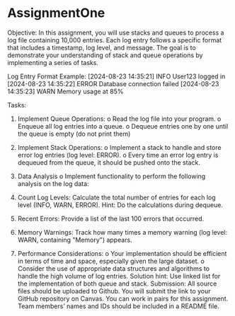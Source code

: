 # AssignmentOne

Objective:
In this assignment, you will use stacks and queues to process a log file containing 10,000
entries. Each log entry follows a specific format that includes a timestamp, log level, and
message. The goal is to demonstrate your understanding of stack and queue operations by
implementing a series of tasks.

Log Entry Format Example:
[2024-08-23 14:35:21] INFO User123 logged in
[2024-08-23 14:35:22] ERROR Database connection failed
[2024-08-23 14:35:23] WARN Memory usage at 85%

Tasks:
1. Implement Queue Operations:
o Read the log file into your program.
o Enqueue all log entries into a queue.
o Dequeue entries one by one until the queue is empty (do not print them)

3. Implement Stack Operations:
o Implement a stack to handle and store error log entries (log level: ERROR).
o Every time an error log entry is dequeued from the queue, it should be
pushed onto the stack.

5. Data Analysis
o Implement functionality to perform the following analysis on the log data:
1. Count Log Levels: Calculate the total number of entries for each log
level (INFO, WARN, ERROR). Hint: Do the calculations during
dequeue.
2. Recent Errors: Provide a list of the last 100 errors that occurred.
3. Memory Warnings: Track how many times a memory warning (log
level: WARN, containing "Memory") appears.
4. Performance Considerations:
o Your implementation should be efficient in terms of time and space,
especially given the large dataset.
o Consider the use of appropriate data structures and algorithms to handle the
high volume of log entries. Solution hint: Use linked list for the
implementation of both queue and stack.
Submission: All source files should be uploaded to Github. You will submit the link to your
GitHub repository on Canvas. You can work in pairs for this assignment. Team members’
names and IDs should be included in a README file.
